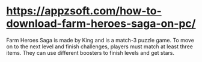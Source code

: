 # https://appzsoft.com/how-to-download-farm-heroes-saga-on-pc/
Farm Heroes Saga is made by King and is a match-3 puzzle game. To move on to the next level and finish challenges, players must match at least three items. They can use different boosters to finish levels and get stars. 
